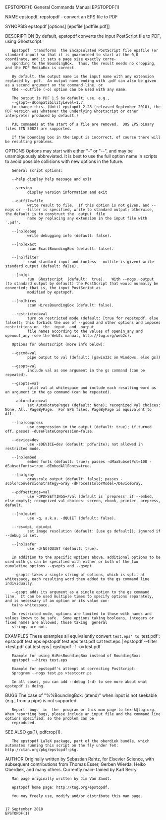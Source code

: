 EPSTOPDF(1)                                                                      General Commands Manual                                                                      EPSTOPDF(1)

NAME
       epstopdf, repstopdf - convert an EPS file to PDF

SYNOPSIS
       epstopdf [options] [epsfile [pdffile.pdf]]

DESCRIPTION
       By default, epstopdf converts the input PostScript file to PDF, using Ghostscript.

       Epstopdf  transforms  the Encapsulated PostScript file epsfile (or standard input) so that it is guaranteed to start at the 0,0 coordinate, and it sets a page size exactly corre‐
       sponding to the BoundingBox.  Thus, the result needs no cropping, and the PDF MediaBox is correct.

       By default, the output name is the input name with any extension replaced by .pdf.  An output name ending with .pdf can also be given as a second argument on the command line, or
       the --outfile (-o) option can be used with any name.

       The output is PDF 1.5 by default; use, e.g.,
       --gsopt=-dCompatibilityLevel=1.7
       to change this. (Until epstopdf 2.28 (released September 2018), the PDF version was whatever the underlying Ghostscript or other interpreter produced by default.)

       PJL commands at the start of a file are removed.  DOS EPS binary files (TN 5002) are supported.

       If the bounding box in the input is incorrect, of course there will be resulting problems.

OPTIONS
       Options  may start with either "-" or "--", and may be unambiguously abbreviated.  It is best to use the full option name in scripts to avoid possible collisions with new options
       in the future.

       General script options:

       --help display help message and exit

       --version
              display version information and exit

       --outfile=file
              write result to file.  If this option is not given, and --nogs or --filter is specified, write to standard output; otherwise, the default is to construct the  output  file
              name by replacing any extension in the input file with `.pdf'.

       --[no]debug
              write debugging info (default: false).

       --[no]exact
              scan ExactBoundingBox (default: false).

       --[no]filter
              read standard input and (unless --outfile is given) write standard output (default: false).

       --[no]gs
              run  Ghostscript  (default:  true).   With --nogs, output (to standard output by default) the PostScript that would normally be converted; that is, the input PostScript as
              modified by epstopdf.

       --[no]hires
              scan HiresBoundingBox (default: false).

       --restricted=val
              turn on restricted mode (default: [true for repstopdf, else false]); this forbids the use of --gscmd and other options and imposes restrictions on  the  input  and  output
              file names according to the values of openin_any and openout_any (see the Web2c manual, http://tug.org/web2c).

       Options for Ghostscript (more info below):

       --gscmd=val
              pipe output to val (default: [gswin32c on Windows, else gs])

       --gsopt=val
              include val as one argument in the gs command (can be repeated).

       --gsopts=val
              split val at whitespace and include each resulting word as an argument in the gs command (can be repeated).

       --autorotate=val
              set AutoRotatePages (default: None); recognized val choices: None, All, PageByPage.  For EPS files, PageByPage is equivalent to All.

       --[no]compress
              use compression in the output (default: true); if turned off, passes -dUseFlateCompression=false.

       --device=dev
              use -sDEVICE=dev (default: pdfwrite); not allowed in restricted mode.

       --[no]embed
              embed fonts (default: true); passes -dMaxSubsetPct=100 -dSubsetFonts=true -dEmbedAllFonts=true.

       --[no]gray
              grayscale output (default: false); passes -sColorConversionStrategy=Gray -dProcessColorModel=/DeviceGray.

       --pdfsettings=val
              use -dPDFSETTINGS=/val (default is `prepress' if --embed, else empty); recognized val choices: screen, ebook, printer, prepress, default.

       --[no]quiet
              use -q, a.k.a. -dQUIET (default: false).

       --res=dpi, dpixdpi
              set image resolution (default: [use gs default]); ignored if --debug is set.

       --[no]safer
              use -d(NO)QUIET (default: true).

       In addition to the specific options above, additional options to be used with gs can be specified with either or both of the two cumulative options --gsopts and --gsopt.

       --gsopts takes a single string of options, which is split at whitespace, each resulting word then added to the gs command line individually.

       --gsopt adds its argument as a single option to the gs command line.  It can be used multiple times to specify options separately, and is necessary if an option or its value con‐
       tains whitespace.

       In restricted mode, options are limited to those with names and values known to be safe.  Some options taking booleans, integers or fixed names are allowed, those taking  general
       strings are not.

EXAMPLES
       These examples all equivalently convert `test.eps' to `test.pdf':
       epstopdf test.eps
       epstopdf test.eps test.pdf
       cat test.eps | epstopdf --filter >test.pdf
       cat test.eps | epstopdf -f -o=test.pdf

       Example for using HiResBoundingBox instead of BoundingBox:
       epstopdf --hires test.eps

       Example for epstopdf's attempt at correcting PostScript:
       $program --nogs test.ps >testcorr.ps

       In all cases, you can add --debug (-d) to see more about what epstopdf is doing.

BUGS
       The case of "%%BoundingBox: (atend)" when input is not seekable (e.g., from a pipe) is not supported.

       Report  bugs  in  the  program or this man page to tex-k@tug.org.  When reporting bugs, please include an input file and the command line options specified, so the problem can be
       reproduced.

SEE ALSO
       gs(1), pdfcrop(1).

       The epstopdf LaTeX package, part of the oberdiek bundle, which automates running this script on the fly under TeX: http://ctan.org/pkg/epstopdf-pkg.

AUTHOR
       Originally written by Sebastian Rahtz, for Elsevier Science, with subsequent contributions from Thomas Esser, Gerben Wierda, Heiko Oberdiek, and  many  others.   Currently  main‐
       tained by Karl Berry.

       Man page originally written by Jim Van Zandt.

       epstopdf home page: http://tug.org/epstopdf.

       You may freely use, modify and/or distribute this man page.

                                                                                    17 September 2018                                                                         EPSTOPDF(1)
